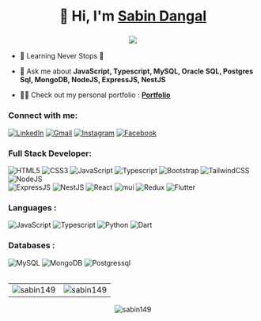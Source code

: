 <h1 align="center">👋 Hi, I'm <a href="https://www.linkedin.com/in/sabin-dangal-24b3b41ba/" target="_blank"> Sabin Dangal </a></h1>
<h3 align="center"> <img src="https://readme-typing-svg.herokuapp.com?color=0357F7&lines=Full+Stack+Developer+%3A)" /> </h3>

- 🌱 Learning Never Stops 🚀

- 💬 Ask me about **JavaScript, Typescript, MySQL, Oracle SQL, Postgres Sql, MongoDB, NodeJS, ExpressJS, NestJS**

- 👨‍💻 Check out my personal portfolio : **<a href="https://sabindangal.com.np" target="_blank">Portfolio</a>**

<h3 align="left">Connect with me:</h3>
<div align="left">
  <a href="https://www.linkedin.com/in/sabin-dangal-24b3b41ba/"><img alt="LinkedIn" src="https://img.shields.io/badge/linkedin-%230077B5.svg?style=for-the-badge&logo=linkedin&logoColor=white"/></a>
  <a href="mailto:dangalsabin149@gmail.com"><img alt="Gmail" src="https://img.shields.io/badge/Gmail-D14836?style=for-the-badge&logo=gmail&logoColor=white"/></a>
   <a href="https://www.instagram.com/dangalsabin2025"><img alt="Instagram" src="https://img.shields.io/badge/Instagram-E4405F?style=for-the-badge&logo=instagram&logoColor=white"/></a>
   <a href="https://www.facebook.com/sabin.dangal.149/"><img alt="Facebook" src="https://img.shields.io/badge/Facebook-1877F2?style=for-the-badge&logo=facebook&logoColor=white"/></a>
</div>

<h3 align="left">Full Stack Developer:</h3>
<div align="left">
<img alt="HTML5" src="https://img.shields.io/badge/html5-%23E34F26.svg?style=for-the-badge&logo=html5&logoColor=white"/>
<img alt="CSS3" src="https://img.shields.io/badge/css3-%231572B6.svg?style=for-the-badge&logo=css3&logoColor=white"/> 
<img alt="JavaScript" src="https://img.shields.io/badge/javascript-%23323330.svg?style=for-the-badge&logo=javascript&logoColor=%23F7DF1E"/> 
<img alt="Typescript" src="https://img.shields.io/badge/typescript-%230769AD.svg?style=for-the-badge&logo=typescript&logoColor=white"/> 
<img alt="Bootstrap" src="https://img.shields.io/badge/bootstrap-%23563D7C.svg?style=for-the-badge&logo=bootstrap&logoColor=white"/>
<img alt="TailwindCSS" src="https://img.shields.io/badge/Tailwind_CSS-38B2AC?style=for-the-badge&logo=tailwind-css&logoColor=white"/>  
<img alt="NodeJS" src="https://img.shields.io/badge/Node.js-43853D?style=for-the-badge&logo=node.js&logoColor=white"/>
<br>
  
<img alt="ExpressJS" src="https://img.shields.io/badge/Express.js-000000?style=for-the-badge&logo=express&logoColor=white"/>
<img alt="NestJS" src="https://img.shields.io/badge/Nest.js-red?style=for-the-badge&logo=nestjs&logoColor=white"/>
<img alt="React" src="https://img.shields.io/badge/react-%2320232a.svg?style=for-the-badge&logo=react&logoColor=%2361DAFB"/>
<img alt="mui" src="https://img.shields.io/badge/Material%20UI-007FFF?style=for-the-badge&logo=mui&logoColor=white"/>
<img alt="Redux" src="https://img.shields.io/badge/Redux-593D88?style=for-the-badge&logo=redux&logoColor=white"/>
<img alt="Flutter" src="https://img.shields.io/badge/flutter-075b9a?style=for-the-badge&logo=flutter&logoColor=white"/>
</div>

<h3 align="left">Languages :</h3>
<div align="left">
  <img alt="JavaScript" src="https://img.shields.io/badge/javascript-%23323330.svg?style=for-the-badge&logo=javascript&logoColor=%23F7DF1E"/> 
  <img alt="Typescript" src="https://img.shields.io/badge/typescript-%230769AD.svg?style=for-the-badge&logo=typescript&logoColor=white"/> 
  <img alt="Python" src="https://img.shields.io/badge/python-%2314354C.svg?style=for-the-badge&logo=python&logoColor=white"/>
  <img alt="Dart" src="https://img.shields.io/badge/dart-1b87c9?style=for-the-badge&logo=dart&logoColor=white"/>
</div>

<h3 align="left">Databases :</h3>
<div align="left">
  <img alt="MySQL" src="https://img.shields.io/badge/mysql-3E6E93?style=for-the-badge&logo=mysql&logoColor=white"/>
  <img alt="MongoDB" src ="https://img.shields.io/badge/MongoDB-4EA94B?style=for-the-badge&logo=mongodb&logoColor=white"/>
  <img alt="Postgressql" src="https://img.shields.io/badge/PostgreSQL-316192?style=for-the-badge&logo=postgresql&logoColor=white"/>
  
  
</div>

<br/>
<table>
  <tr>
    <td><img src="https://github-readme-stats.vercel.app/api?username=sabin149&show_icons=true&theme=dark&locale=en" alt="sabin149" /></td>
    <td><img src="https://github-readme-stats.vercel.app/api/top-langs?username=sabin149&show_icons=true&theme=dark&locale=en&layout=compact" alt="sabin149" /></td>
  </tr>
</table>

<div align="center">
<p><img align="center" src="https://github-readme-streak-stats.herokuapp.com/?user=sabin149&theme=dark" alt="sabin149" /></p>
  </div>
